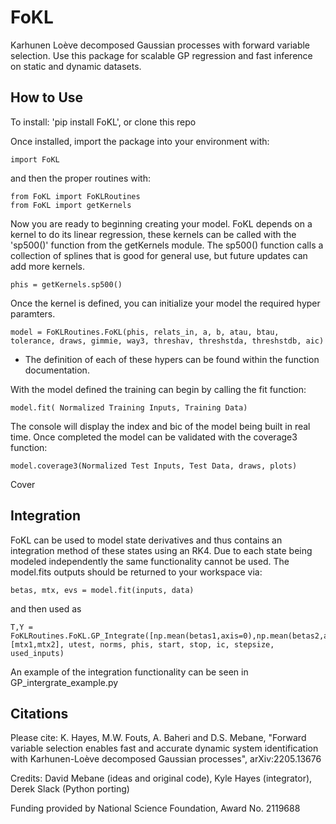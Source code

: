 # FoKL
Karhunen Loève decomposed Gaussian processes with forward variable
selection. Use this package for scalable GP regression and fast
inference on static and dynamic datasets.

## How to Use
To install: 'pip install FoKL', or clone this repo

Once installed, import the package into your environment with:
```
import FoKL
```
and then the proper routines with:
 ```
from FoKL import FoKLRoutines
from FoKL import getKernels
```

Now you are ready to beginning creating your model. FoKL depends on a kernel to do its linear regression, these kernels can be called with the 'sp500()' function
from the getKernels module. 
The sp500() function calls a collection of splines that is good for general use, but future updates can add more kernels.
```
phis = getKernels.sp500()
```
Once the kernel is defined, you can initialize your model the required hyper paramters.
```
model = FoKLRoutines.FoKL(phis, relats_in, a, b, atau, btau, tolerance, draws, gimmie, way3, threshav, threshstda, threshstdb, aic)
```
- The definition of each of these hypers can be found within the function documentation.

With the model defined the training can begin by calling the fit function:
```
model.fit( Normalized Training Inputs, Training Data)
```

The console will display the index and bic of the model being built in real time.
Once completed the model can be validated with the coverage3 function:
```
model.coverage3(Normalized Test Inputs, Test Data, draws, plots)
```
Cover

## Integration
FoKL can be used to model state derivatives and thus contains an integration method of these states using an RK4. Due to each state being modeled independently the same functionality cannot be used. The model.fits outputs should be returned to your workspace via:

```
betas, mtx, evs = model.fit(inputs, data)
```
and then used as 

```
T,Y = FoKLRoutines.FoKL.GP_Integrate([np.mean(betas1,axis=0),np.mean(betas2,axis=0)], [mtx1,mtx2], utest, norms, phis, start, stop, ic, stepsize, used_inputs)
```

An example of the integration functionality can be seen in GP_intergrate_example.py

## Citations
Please cite: K. Hayes, M.W. Fouts, A. Baheri and
D.S. Mebane, "Forward variable selection enables fast and accurate
dynamic system identification with Karhunen-Loève decomposed Gaussian
processes", arXiv:2205.13676

Credits: David Mebane (ideas and original code), Kyle Hayes
(integrator), Derek Slack (Python porting)

Funding provided by National Science Foundation, Award No. 2119688


